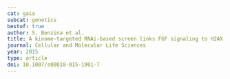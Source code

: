```yaml
---
cat: gaia
subcat: genetics
bestof: true
author: S. Benzina et al.
title: A kinome-targeted RNAi-based screen links FGF signaling to H2AX phosphorylation in response to radiation
journal: Cellular and Molecular Life Sciences
year: 2015
type: article
doi: 10.1007/s00018-015-1901-7
---
```

